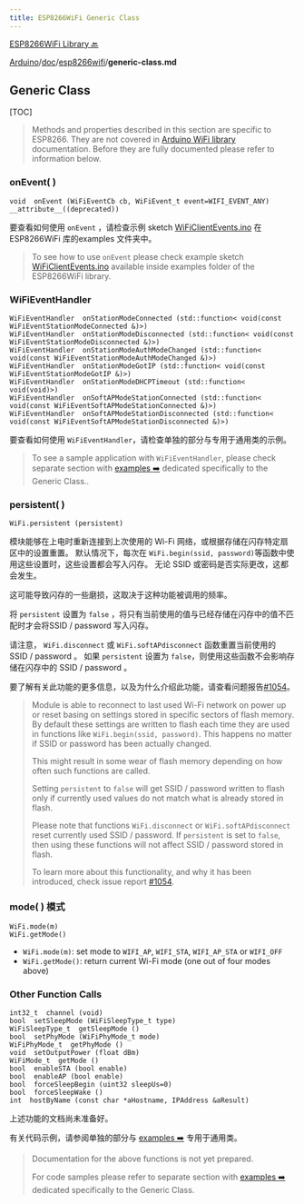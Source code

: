 ```yaml
---
title: ESP8266WiFi Generic Class
---
```


[ESP8266WiFi Library :back:](readme.md#generic)

[Arduino](https://github.com/esp8266/Arduino)/[doc](https://github.com/esp8266/Arduino/tree/master/doc)/[esp8266wifi](https://github.com/esp8266/Arduino/tree/master/doc/esp8266wifi)/**generic-class.md**


## Generic Class

[TOC]

>   Methods and properties described in this section are specific to ESP8266. They are not covered in [Arduino WiFi library](https://www.arduino.cc/en/Reference/WiFi) documentation. Before they are fully documented please refer to information below.




### onEvent( )

```
void  onEvent (WiFiEventCb cb, WiFiEvent_t event=WIFI_EVENT_ANY) __attribute__((deprecated)) 
```

要查看如何使用 `onEvent` ，请检查示例 sketch [WiFiClientEvents.ino](https://github.com/esp8266/Arduino/blob/master/libraries/ESP8266WiFi/examples/WiFiClientEvents/WiFiClientEvents.ino) 在ESP8266WiFi 库的examples 文件夹中。

>   To see how to use `onEvent` please check example sketch [WiFiClientEvents.ino](https://github.com/esp8266/Arduino/blob/master/libraries/ESP8266WiFi/examples/WiFiClientEvents/WiFiClientEvents.ino) available inside examples folder of the ESP8266WiFi library. 


### WiFiEventHandler

```
WiFiEventHandler  onStationModeConnected (std::function< void(const WiFiEventStationModeConnected &)>) 
WiFiEventHandler  onStationModeDisconnected (std::function< void(const WiFiEventStationModeDisconnected &)>) 
WiFiEventHandler  onStationModeAuthModeChanged (std::function< void(const WiFiEventStationModeAuthModeChanged &)>) 
WiFiEventHandler  onStationModeGotIP (std::function< void(const WiFiEventStationModeGotIP &)>) 
WiFiEventHandler  onStationModeDHCPTimeout (std::function< void(void)>) 
WiFiEventHandler  onSoftAPModeStationConnected (std::function< void(const WiFiEventSoftAPModeStationConnected &)>) 
WiFiEventHandler  onSoftAPModeStationDisconnected (std::function< void(const WiFiEventSoftAPModeStationDisconnected &)>) 
```

要查看如何使用 `WiFiEventHandler`，请检查单独的部分与专用于通用类的示例。

>   To see a sample application with `WiFiEventHandler`, please check separate section with [examples :arrow_right:](generic-examples.md) dedicated specifically to the Generic Class.. 


### persistent( )

```
WiFi.persistent (persistent) 
```

模块能够在上电时重新连接到上次使用的 Wi-Fi 网络，或根据存储在闪存特定扇区中的设置重置。 默认情况下，每次在 `WiFi.begin(ssid, password)`等函数中使用这些设置时，这些设置都会写入闪存。 无论 SSID 或密码是否实际更改，这都会发生。

这可能导致闪存的一些磨损，这取决于这种功能被调用的频率。

将 `persistent` 设置为 `false` ，将只有当前使用的值与已经存储在闪存中的值不匹配时才会将SSID / password 写入闪存。

请注意， `WiFi.disconnect` 或 `WiFi.softAPdisconnect` 函数重置当前使用的 SSID / password 。 如果 `persistent` 设置为 `false`，则使用这些函数不会影响存储在闪存中的 SSID / password 。

要了解有关此功能的更多信息，以及为什么介绍此功能，请查看问题报告[#1054](https://github.com/esp8266/Arduino/issues/1054)。

>   Module is able to reconnect to last used Wi-Fi network on power up or reset basing on settings stored in specific sectors of flash memory. By default these settings are written to flash each time they are used in functions like `WiFi.begin(ssid, password)`. This happens no matter if SSID or password has been actually changed.
>
>   This might result in some wear of flash memory depending on how often such functions are called.
>
>   Setting `persistent` to `false` will get SSID / password written to flash only if currently used values do not match what is already stored in flash.
>
>   Please note that functions `WiFi.disconnect` or `WiFi.softAPdisconnect` reset currently used SSID / password. If `persistent` is set to `false`, then using these functions will not affect SSID / password stored in flash.
>
>   To learn more about this functionality, and why it has been introduced, check issue report [#1054](https://github.com/esp8266/Arduino/issues/1054).


### mode( ) 模式

```
WiFi.mode(m) 
WiFi.getMode() 
```

* `WiFi.mode(m)`: set mode to `WIFI_AP`, `WIFI_STA`, `WIFI_AP_STA` or `WIFI_OFF`
* `WiFi.getMode()`: return current Wi-Fi mode (one out of four modes above)


### Other Function Calls

```
int32_t  channel (void) 
bool  setSleepMode (WiFiSleepType_t type) 
WiFiSleepType_t  getSleepMode () 
bool  setPhyMode (WiFiPhyMode_t mode) 
WiFiPhyMode_t  getPhyMode () 
void  setOutputPower (float dBm) 
WiFiMode_t  getMode () 
bool  enableSTA (bool enable) 
bool  enableAP (bool enable) 
bool  forceSleepBegin (uint32 sleepUs=0) 
bool  forceSleepWake () 
int  hostByName (const char *aHostname, IPAddress &aResult)
```

上述功能的文档尚未准备好。

有关代码示例，请参阅单独的部分与 [examples :arrow_right:](generic-examples.md) 专用于通用类。

>   Documentation for the above functions is not yet prepared.
>
>
>   For code samples please refer to separate section with [examples :arrow_right:](generic-examples.md) dedicated specifically to the Generic Class.